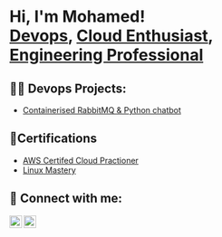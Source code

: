 <h1>Hi, I'm Mohamed! <br/><a href="https://github.com/mo-hakim">Devops</a>, <a href="https://www.linkedin.com/in/mohamed-abdihakim/">Cloud Enthusiast</a>, <a href="https://www.linkedin.com/in/mohamed-abdihakim">Engineering Professional</a></h1>

<h2>👨‍💻 Devops Projects:</h2>

 - [Containerised RabbitMQ & Python chatbot](https://github.com/mo-hakim/rabbitmq-dockerization)

<h2>🧾Certifications</h2>

- [AWS Certifed Cloud Practioner](https://www.credly.com/badges/dcd125f9-3cc9-4ff9-8c85-6d2279d57314/linked_in_profile)
- [Linux Mastery](https://www.udemy.com/course/linux-mastery/)

<h2> 🤳 Connect with me:</h2>


[<img align="left" alt="Mo-hakim | LinkedIn" width="22px" src="https://cdn.jsdelivr.net/npm/simple-icons@v3/icons/linkedin.svg" />][linkedin]
[<img align="left" alt="Mo-hakim | Instagram" width="22px" src="https://cdn.jsdelivr.net/npm/simple-icons@v3/icons/instagram.svg" />][instagram]

[twitter]: https://twitter.com/
[youtube]: https://www.youtube.com/
[instagram]: https://www.instagram.com/cutclears/
[linkedin]: https://linkedin.com/in/mohamed-abdihakim

<!--
**joshmadakor1/joshmadakor1** is a ✨ _special_ ✨ repository because its `README.md` (this file) appears on your GitHub profile.

Here are some ideas to get you started:

- 🔭 I’m currently working on ...
- 🌱 I’m currently learning ...
- 👯 I’m looking to collaborate on ...
- 🤔 I’m looking for help with ...
- 💬 Ask me about ...
- 📫 How to reach me: ...
- 😄 Pronouns: ...
- ⚡ Fun fact: ...
-->
